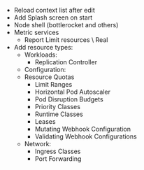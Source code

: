 * Reload context list after edit
* Add Splash screen on start
* Node shell (bottlerocket and others)
* Metric services
  * Report Limit resources \ Real
* Add resource types:
  * Workloads: 
    * Replication Controller
  * Configuration:
  * Resource Quotas
    * Limit Ranges
    * Horizontal Pod Autoscaler
    * Pod Disruption Budgets
    * Priority Classes
    * Runtime Classes
    * Leases
    * Mutating Webhook Configuration
    * Validating Webhook Configurations
  * Network:
    * Ingress Classes
    * Port Forwarding